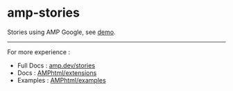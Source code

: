 # amp-stories
Stories using AMP Google, see [demo](https://lab.kukode.in/amp-stories).

<hr>

For more experience :

- Full Docs : [amp.dev/stories](https://amp.dev/about/stories/)
- Docs : [AMPhtml/extensions](https://github.com/ampproject/amphtml/tree/master/extensions/amp-story)
- Examples : [AMPhtml/examples](https://github.com/ampproject/amphtml/tree/master/examples/amp-story)
